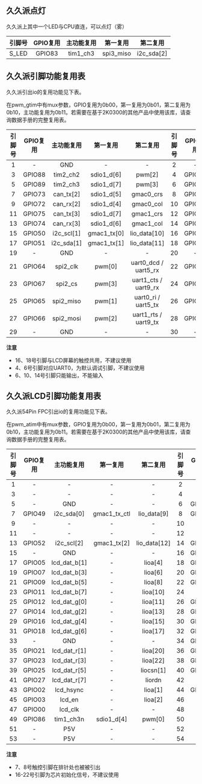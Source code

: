 <!--
 * @Author: Ilikara 3435193369@qq.com
 * @Date: 2025-01-17 18:18:13
 * @LastEditors: Ilikara 3435193369@qq.com
 * @LastEditTime: 2025-02-14 09:55:38
 * @FilePath: /ls2k0300_peripheral_library/久久派引脚功能复用表.md
 * @Description: 
 * Copyright (c) 2024 by ilikara 3435193369@qq.com
 *
 * This program is free software: you can redistribute it and/or modify
 * it under the terms of the GNU General Public License as published by
 * the Free Software Foundation, either version 3 of the License, or
 * (at your option) any later version.
 *
 * This program is distributed in the hope that it will be useful,
 * but WITHOUT ANY WARRANTY; without even the implied warranty of
 * MERCHANTABILITY or FITNESS FOR A PARTICULAR PURPOSE. See the
 * GNU General Public License for more details.
 *
 * You should have received a copy of the GNU General Public License
 * along with this program. If not, see <https://www.gnu.org/licenses/>.
-->
## 久久派点灯
久久派上其中一个LED与CPU直连，可以点灯（雾）

| 引脚号 | GPIO复用 | 主功能复用 | 第一复用  |  第二复用  |
| :----: | :------: | :--------: | :-------: | :--------: |
| S_LED  |  GPIO83  |  tim1_ch3  | spi3_miso | i2c_sda[2] |

## 久久派引脚功能复用表
久久派引出io的复用功能见下表。

在pwm_gtim中有mux参数，GPIO复用为0b00，第一复用为0b01，第二复用为0b10，主功能复用为0b11。若需要在基于2K0300的其他产品中使用该库，请查询数据手册的完整复用表。

| 引脚号 | GPIO复用 | 主功能复用 |  第一复用   |       第二复用       | 引脚号 | GPIO复用 | 主功能复用 |    第一复用    |       第二复用       |
| :----: | :------: | :--------: | :---------: | :------------------: | :----: | :------: | :--------: | :------------: | :------------------: |
|   1    |    -     |    GND     |      -      |          -           |   2    |    -     |    P3V3    |       -        |          -           |
|   3    |  GPIO88  |  tim2_ch2  | sdio1_d[6]  |        pwm[2]        |   4    |  GPIO41  |  uart0_tx  | gmac0_ptp_pps  |     lio_data[1]      |
|   5    |  GPIO89  |  tim2_ch3  | sdio1_d[7]  |        pwm[3]        |   6    |  GPIO40  |  uart0_rx  | gmac0_ptp_trig |     lio_data[0]      |
|   7    |  GPIO73  | can_tx[2]  | sdio1_d[5]  |      gmac0_crs       |   8    |  GPIO43  |  uart1_tx  | gmac1_ptp_pps  |     lio_data[3]      |
|   9    |  GPIO72  | can_rx[2]  | sdio1_d[4]  |      gmac0_col       |   10   |  GPIO42  |  uart1_rx  | gmac1_ptp_trig |     lio_data[2]      |
|   11   |  GPIO75  | can_tx[3]  | sdio1_d[7]  |      gmac1_crs       |   12   |  GPIO45  |  uart2_rx  |  gmac1_rx[0]   |     lio_data[5]      |
|   13   |  GPIO74  | can_rx[3]  | sdio1_d[6]  |      gmac1_col       |   14   |  GPIO44  |  uart2_tx  |  gmac1_rx_ctl  |     lio_data[4]      |
|   15   |  GPIO50  | i2c_scl[1] | gmac1_tx[0] |     lio_data[10]     |   16   |  GPIO48  | i2c_scl[0] |  gmac1_rx[3]   |     lio_data[8]      |
|   17   |  GPIO51  | i2c_sda[1] | gmac1_tx[1] |     lio_data[11]     |   18   |  GPIO49  | i2c_sda[0] |  gmac1_tx_ctl  |     lio_data[9]      |
|   19   |    -     |    GND     |      -      |          -           |   20   |    -     |    GND     |       -        |          -           |
|   21   |  GPIO64  |  spi2_clk  |   pwm[0]    | uart0_dcd / uart5_rx |   22   |  GPIO60  |  spi1_clk  |   i2c_scl[0]   | uart0_rts / uart6_tx |
|   23   |  GPIO67  |  spi2_cs   |   pwm[3]    | uart1_cts / uart9_rx |   24   |  GPIO63  |  spi1_cs   |   i2c_sda[1]   | uart0_dtr / uart4_tx |
|   25   |  GPIO65  | spi2_miso  |   pwm[1]    | uart0_ri / uart5_tx  |   26   |  GPIO61  | spi1_miso  |   i2c_sda[0]   | uart0_cts / uart6_rx |
|   27   |  GPIO66  | spi2_mosi  |   pwm[2]    | uart1_rts / uart9_tx |   28   |  GPIO62  | spi1_mosi  |   i2c_scl[1]   | uart0_dsr / uart4_rx |
|   29   |    -     |    GND     |      -      |          -           |   30   |    -     |    P5V     |       -        |          -           |

**注意**
- 16、18号引脚与LCD屏幕的触控共用，不建议使用
- 4、6号引脚对应UART0，为默认调试引脚，不建议使用
- 6、10、14号引脚只能输出，不能输入

## 久久派LCD引脚功能复用表
久久派54Pin FPC引出io的复用功能见下表。

在pwm_atim中有mux参数，GPIO复用为0b00，第一复用为0b01，第二复用为0b10，主功能复用为0b11。若需要在基于2K0300的其他产品中使用该库，请查询数据手册的完整复用表。

| 引脚号 | GPIO复用 |  主功能复用  |   第一复用   |   第二复用   | 引脚号 | GPIO复用 |  主功能复用  |  第一复用   |   第二复用   |
| :----: | :------: | :----------: | :----------: | :----------: | :----: | :------: | :----------: | :---------: | :----------: |
|   1    |    -     |      -       |      -       |      -       |   2    |    -     |      -       |      -      |      -       |
|   3    |    -     |      -       |      -       |      -       |   4    |    -     |      -       |      -      |      -       |
|   5    |    -     |     GND      |      -       |      -       |   6    |  GPIO54  |  i2c_scl[3]  | gmac1_mdck  | lio_data[14] |
|   7    |  GPIO49  |  i2c_sda[0]  | gmac1_tx_ctl | lio_data[9]  |   8    |  GPIO48  |  i2c_scl[0]  | gmac1_rx[3] | lio_data[8]  |
|   9    |    -     |      -       |      -       |      -       |   10   |    -     |      -       |      -      |      -       |
|   11   |    -     |      -       |      -       |      -       |   12   |    -     |      -       |      -      |      -       |
|   13   |  GPIO52  |  i2c_scl[2]  | gmac1_tx[2]  | lio_data[12] |   14   |  GPIO53  |  i2c_sda[2]  | gmac1_tx[3] | lio_data[13] |
|   15   |    -     |     GND      |      -       |      -       |   16   |  GPIO04  | lcd_dat_b[0] |      -      |   lioa[3]    |
|   17   |  GPIO05  | lcd_dat_b[1] |      -       |   lioa[4]    |   18   |  GPIO06  | lcd_dat_b[2] |      -      |   lioa[5]    |
|   19   |  GPIO07  | lcd_dat_b[3] |      -       |   lioa[6]    |   20   |  GPIO08  | lcd_dat_b[4] |      -      |   lioa[7]    |
|   21   |  GPIO09  | lcd_dat_b[5] |      -       |   lioa[8]    |   22   |  GPIO10  | lcd_dat_b[6] |      -      |   lioa[9]    |
|   23   |  GPIO11  | lcd_dat_b[7] |      -       |   lioa[10]   |   24   |    -     |     GND      |      -      |      -       |
|   25   |  GPIO12  | lcd_dat_g[0] |      -       |   lioa[11]   |   26   |  GPIO13  | lcd_dat_g[1] |      -      |   lioa[12]   |
|   27   |  GPIO14  | lcd_dat_g[2] |      -       |   lioa[13]   |   28   |  GPIO15  | lcd_dat_g[3] |      -      |   lioa[14]   |
|   29   |  GPIO16  | lcd_dat_g[4] |      -       |   lioa[15]   |   30   |  GPIO17  | lcd_dat_g[5] |      -      |   lioa[16]   |
|   31   |  GPIO18  | lcd_dat_g[6] |      -       |   lioa[17]   |   32   |  GPIO19  | lcd_dat_g[7] |      -      |   lioa[18]   |
|   33   |    -     |     GND      |      -       |      -       |   34   |  GPIO20  | lcd_dat_r[0] |      -      |   lioa[19]   |
|   35   |  GPIO21  | lcd_dat_r[1] |      -       |   lioa[20]   |   36   |  GPIO22  | lcd_dat_r[2] |      -      |   lioa[21]   |
|   37   |  GPIO23  | lcd_dat_r[3] |      -       |   lioa[22]   |   38   |  GPIO24  | lcd_dat_r[4] |      -      |  liocsn[0]   |
|   39   |  GPIO25  | lcd_dat_r[5] |      -       |  liocsn[1]   |   40   |  GPIO26  | lcd_dat_r[6] |      -      |    liowrn    |
|   41   |  GPIO27  | lcd_dat_r[7] |      -       |    liordn    |   42   |    -     |     GND      |      -      |      -       |
|   43   |  GPIO02  |  lcd_hsync   |      -       |   lioa[1]    |   44   |  GPIO01  |  lcd_vsync   |      -      |   lioa[0]    |
|   45   |  GPIO03  |    lcd_en    |      -       |   lioa[2]    |   46   |    -     |     GND      |      -      |      -       |
|   47   |  GPIO00  |   lcd_clk    |      -       |      -       |   48   |    -     |     GND      |      -      |      -       |
|   49   |  GPIO86  |  tim1_ch3n   |  sdio1_d[4]  |    pwm[0]    |   50   |    -     |     P5V      |      -      |      -       |
|   51   |    -     |     P5V      |      -       |      -       |   52   |    -     |     P5V      |      -      |      -       |
|   53   |    -     |     P5V      |      -       |      -       |   54   |    -     |     P5V      |      -      |      -       |

**注意**
- 7、8号触控引脚在排针处也被被引出
- 16-22号引脚为芯片初始化信号，不建议使用